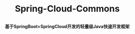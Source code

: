 <h1 align="center" style="margin: 30px 0 30px; font-weight: bold;">Spring-Cloud-Commons</h1>
<h4 align="center">基于SpringBoot+SpringCloud开发的轻量级Java快速开发框架</h4>
